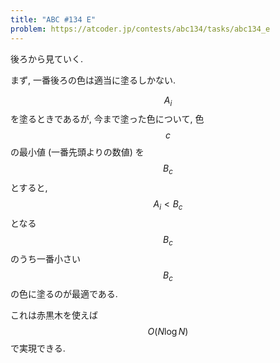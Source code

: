 ```yaml
---
title: "ABC #134 E"
problem: https://atcoder.jp/contests/abc134/tasks/abc134_e
---
```

後ろから見ていく.

まず, 一番後ろの色は適当に塗るしかない.

$$ A_i $$ を塗るときであるが, 今まで塗った色について, 色 $$ c $$ の最小値 (一番先頭よりの数値) を $$ B_c $$ とすると, $$ A_i < B_c $$ となる $$ B_c $$ のうち一番小さい $$ B_c $$ の色に塗るのが最適である.

これは赤黒木を使えば $$ O(N\log N) $$ で実現できる.
